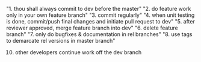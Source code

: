 "1. thou shall always commit to dev before the master" 
"2. do feature work only in your own feature branch" 
"3. commit regularly" 
"4. when unit testing is done, commit/push final changes and initiate pull request to dev" 
"5. after reviewer approved, merge feature branch into dev" 
"6. delete feature branch" 
"7. only do bugfixes & documentation in rel branches" 
"8. use tags to demarcate rel versions in master branch" 

10. other developers continue work off the dev branch
